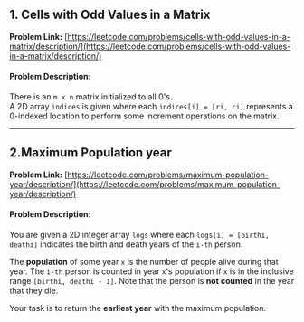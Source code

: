  ## 1. Cells with Odd Values in a Matrix  
**Problem Link:** [https://leetcode.com/problems/cells-with-odd-values-in-a-matrix/description/](https://leetcode.com/problems/cells-with-odd-values-in-a-matrix/description/)  

#### Problem Description:  
There is an `m x n` matrix initialized to all 0's.  
A 2D array `indices` is given where each `indices[i] = [ri, ci]` represents a 0-indexed location to perform some increment operations on the matrix.  

---

## 2.Maximum Population year 
**Problem Link:** [https://leetcode.com/problems/maximum-population-year/description/](https://leetcode.com/problems/maximum-population-year/description/)  

#### Problem Description:  
You are given a 2D integer array `logs` where each `logs[i] = [birthi, deathi]` indicates the birth and death years of the `i-th` person.

The **population** of some year `x` is the number of people alive during that year. The `i-th` person is counted in year `x`'s population if `x` is in the inclusive range `[birthi, deathi - 1]`. Note that the person is **not counted** in the year that they die.

Your task is to return the **earliest year** with the maximum population. 
